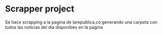 # Scrapper project

Se hace scrapping a la pagina de larepublica.co generando una carpeta con todos las noticias del dia disponibes en la pagina